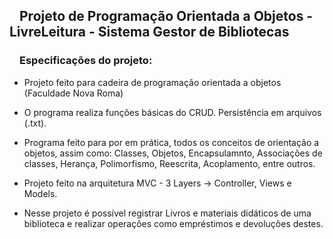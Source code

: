 <h2><svg aria-hidden="true" class="octicon octicon-link" height="16" version="1.1" viewBox="0 0 16 16" width="16"></svg></a>Projeto de Programação Orientada a Objetos - LivreLeitura - Sistema Gestor de Bibliotecas</h1>


<h3><svg aria-hidden="true" class="octicon octicon-link" height="16" version="1.1" viewBox="0 0 16 16" width="16"></svg></a>Especificações do projeto: </h3>
<ul>
  <li>
    <p>Projeto feito para cadeira de programação orientada a objetos (Faculdade Nova Roma)</p>
  </li>
  <li>
    <p>O programa realiza funções básicas do CRUD. Persistência em arquivos (.txt).</p>
  </li>
  <li>
    <p>Programa feito para por em prática, todos os conceitos de orientação a objetos, assim como: Classes, Objetos, Encapsulamnto, 
    Associações de classes, Herança, Polimorfismo, Reescrita, Acoplamento, entre outros.</p>
  </li>
  <li>
    <p>Projeto feito na arquitetura MVC -  3 Layers -> Controller, Views e Models. </p>
  </li>
   <li>
    <p>Nesse projeto é possível registrar Livros e materiais didáticos de uma biblioteca e realizar operações como empréstimos e devoluções destes. </p>
  </li>
</ul>
